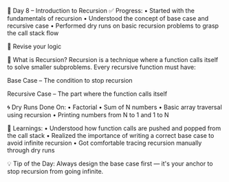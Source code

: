 🚀 Day 8 – Introduction to Recursion
✅ Progress:
• Started with the fundamentals of recursion
• Understood the concept of base case and recursive case
• Performed dry runs on basic recursion problems to grasp the call stack flow

🧠 Revise your logic

🔑 What is Recursion?
Recursion is a technique where a function calls itself to solve smaller subproblems.
Every recursive function must have:

Base Case – The condition to stop recursion

Recursive Case – The part where the function calls itself

🌀 Dry Runs Done On:
• Factorial
• Sum of N numbers
• Basic array traversal using recursion
• Printing numbers from N to 1 and 1 to N

📌 Learnings:
• Understood how function calls are pushed and popped from the call stack
• Realized the importance of writing a correct base case to avoid infinite recursion
• Got comfortable tracing recursion manually through dry runs

💡 Tip of the Day:
Always design the base case first — it's your anchor to stop recursion from going infinite.

